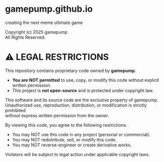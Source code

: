 # gamepump.github.io
creating the next meme ultimate game

Copyright (c) 2025 gamepump  
All Rights Reserved.  

# ⚠️ LEGAL RESTRICTIONS  
This repository contains proprietary code owned by **gamepump**.  
- **You are NOT permitted** to use, copy, or modify this code without explicit written permission.  
- This project is **not open-source** and is protected under copyright law.

This software and its source code are the exclusive property of gamepump.  
Unauthorized use, reproduction, distribution, or modification is strictly prohibited  
without express written permission from the owner.  

By viewing this code, you agree to the following restrictions:  
- You may NOT use this code in any project (personal or commercial).  
- You may NOT redistribute, sell, or modify this code.  
- You may NOT reverse-engineer or create derivative works.  

Violators will be subject to legal action under applicable copyright laws.  
